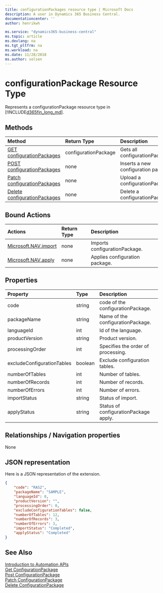 ```yaml
---
title: configurationPackages resource type | Microsoft Docs
description: A user in Dynamics 365 Business Central.
documentationcenter: ''
author: henrikwh

ms.service: "dynamics365-business-central"
ms.topic: article
ms.devlang: na
ms.tgt_pltfrm: na
ms.workload: na
ms.date: 11/28/2018
ms.author: solsen
---
```


# configurationPackage Resource Type
Represents a configurationPackage resource type in [!INCLUDE[d365fin_long_md](../developer/includes/d365fin_long_md.md)].

## Methods
| Method         | Return Type  |Description|
|:---------------|:-------------|:----------|
|[GET configurationPackages](dynamics-microsoft-automation-configurationpackage-get.md)|configurationPackage|Gets all configurationPackages.|
|[POST configurationPackages](dynamics-microsoft-automation-configurationpackage-post.md)|none|Inserts a new configuration package.|
|[Patch configurationPackages](dynamics-microsoft-automation-configurationpackage-patch.md)|none|Upload a configurationPackage.|
|[Delete configurationPackages](dynamics-microsoft-automation-configurationpackage-delete.md)|none|Delete a configurationPackage.|

## Bound Actions

| Actions         | Return Type  |Description|
|:---------------|:-------------|:----------|
|[Microsoft.NAV.import](dynamics-microsoft-automation-configurationpackage-post.md)|none|Imports configurationPackage.|
|[Microsoft.NAV.apply](dynamics-microsoft-automation-configurationpackage-post.md)|none|Applies configuration package.|

## Properties

| Property | Type |Description                             |
|:----------------|:-----|:---------------------------------------|
|code               |string  |code of the configurationPackage.|
|packageName      |string|Name of the configurationPackage.    |
|languageId|int|Id of the language.|
|productVersion|string|Product version.|
|processingOrder|int|Specifies the order of processing.|
|excludeConfigurationTables|boolean|Exclude configuration tables.|
|numberOfTables|int|Number of tables.|
|numberOfRecords|int|Number of records.|
|numberOfErrors|int|Number of errors.|
|importStatus|string|Status of import.|
|applyStatus|string|Status of configurationPackage apply.|


## Relationships / Navigation properties

None

## JSON representation

Here is a JSON representation of the extension.

```json
{
    "code": "RAS2",
    "packageName": "SAMPLE",
    "languageId": 0,
    "productVersion": "",
    "processingOrder": 0,
    "excludeConfigurationTables": false,
    "numberOfTables": 12,
    "numberOfRecords": 3,
    "numberOfErrors": 3,
    "importStatus": "Completed",
    "applyStatus": "Completed"
}
```

## See Also 
[Introduction to Automation APIs](itpro-introduction-to-automation-apis.md)  
[Get ConfigurationPackage](dynamics-microsoft-automation-configurationpackage-get.md)  
[Post ConfigurationPackage](dynamics-microsoft-automation-configurationpackage-post.md)  
[Patch ConfigurationPackage](dynamics-microsoft-automation-configurationpackage-patch.md)  
[Delete ConfigurationPackage](dynamics-microsoft-automation-configurationpackage-delete.md)  